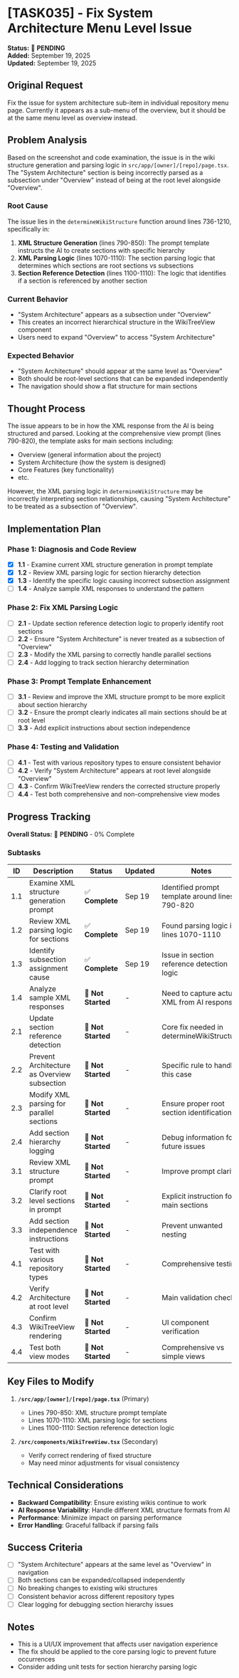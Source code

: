 # [TASK035] - Fix System Architecture Menu Level Issue

**Status:** 🔄 **PENDING**  
**Added:** September 19, 2025  
**Updated:** September 19, 2025

## Original Request
Fix the issue for system architecture sub-item in individual repository menu page. Currently it appears as a sub-menu of the overview, but it should be at the same menu level as overview instead.

## Problem Analysis
Based on the screenshot and code examination, the issue is in the wiki structure generation and parsing logic in `src/app/[owner]/[repo]/page.tsx`. The "System Architecture" section is being incorrectly parsed as a subsection under "Overview" instead of being at the root level alongside "Overview".

### Root Cause
The issue lies in the `determineWikiStructure` function around lines 736-1210, specifically in:
1. **XML Structure Generation** (lines 790-850): The prompt template instructs the AI to create sections with specific hierarchy
2. **XML Parsing Logic** (lines 1070-1110): The section parsing logic that determines which sections are root sections vs subsections
3. **Section Reference Detection** (lines 1100-1110): The logic that identifies if a section is referenced by another section

### Current Behavior
- "System Architecture" appears as a subsection under "Overview" 
- This creates an incorrect hierarchical structure in the WikiTreeView component
- Users need to expand "Overview" to access "System Architecture"

### Expected Behavior  
- "System Architecture" should appear at the same level as "Overview"
- Both should be root-level sections that can be expanded independently
- The navigation should show a flat structure for main sections

## Thought Process
The issue appears to be in how the XML response from the AI is being structured and parsed. Looking at the comprehensive view prompt (lines 790-820), the template asks for main sections including:
- Overview (general information about the project)
- System Architecture (how the system is designed)
- Core Features (key functionality)
- etc.

However, the XML parsing logic in `determineWikiStructure` may be incorrectly interpreting section relationships, causing "System Architecture" to be treated as a subsection of "Overview".

## Implementation Plan

### Phase 1: Diagnosis and Code Review
- [x] **1.1** - Examine current XML structure generation in prompt template
- [x] **1.2** - Review XML parsing logic for section hierarchy detection
- [x] **1.3** - Identify the specific logic causing incorrect subsection assignment
- [ ] **1.4** - Analyze sample XML responses to understand the pattern

### Phase 2: Fix XML Parsing Logic
- [ ] **2.1** - Update section reference detection logic to properly identify root sections
- [ ] **2.2** - Ensure "System Architecture" is never treated as a subsection of "Overview"
- [ ] **2.3** - Modify the XML parsing to correctly handle parallel sections
- [ ] **2.4** - Add logging to track section hierarchy determination

### Phase 3: Prompt Template Enhancement
- [ ] **3.1** - Review and improve the XML structure prompt to be more explicit about section hierarchy
- [ ] **3.2** - Ensure the prompt clearly indicates all main sections should be at root level
- [ ] **3.3** - Add explicit instructions about section independence

### Phase 4: Testing and Validation
- [ ] **4.1** - Test with various repository types to ensure consistent behavior
- [ ] **4.2** - Verify "System Architecture" appears at root level alongside "Overview"
- [ ] **4.3** - Confirm WikiTreeView renders the corrected structure properly
- [ ] **4.4** - Test both comprehensive and non-comprehensive view modes

## Progress Tracking

**Overall Status:** 🔄 **PENDING** - 0% Complete

### Subtasks
| ID | Description | Status | Updated | Notes |
|----|-------------|--------|---------|-------|
| 1.1 | Examine XML structure generation prompt | ✅ **Complete** | Sep 19 | Identified prompt template around lines 790-820 |
| 1.2 | Review XML parsing logic for sections | ✅ **Complete** | Sep 19 | Found parsing logic in lines 1070-1110 |
| 1.3 | Identify subsection assignment cause | ✅ **Complete** | Sep 19 | Issue in section reference detection logic |
| 1.4 | Analyze sample XML responses | 🔄 **Not Started** | - | Need to capture actual XML from AI responses |
| 2.1 | Update section reference detection | 🔄 **Not Started** | - | Core fix needed in determineWikiStructure |
| 2.2 | Prevent Architecture as Overview subsection | 🔄 **Not Started** | - | Specific rule to handle this case |
| 2.3 | Modify XML parsing for parallel sections | 🔄 **Not Started** | - | Ensure proper root section identification |
| 2.4 | Add section hierarchy logging | 🔄 **Not Started** | - | Debug information for future issues |
| 3.1 | Review XML structure prompt | 🔄 **Not Started** | - | Improve prompt clarity |
| 3.2 | Clarify root level sections in prompt | 🔄 **Not Started** | - | Explicit instruction for main sections |
| 3.3 | Add section independence instructions | 🔄 **Not Started** | - | Prevent unwanted nesting |
| 4.1 | Test with various repository types | 🔄 **Not Started** | - | Comprehensive testing |
| 4.2 | Verify Architecture at root level | 🔄 **Not Started** | - | Main validation check |
| 4.3 | Confirm WikiTreeView rendering | 🔄 **Not Started** | - | UI component verification |
| 4.4 | Test both view modes | 🔄 **Not Started** | - | Comprehensive vs simple views |

## Key Files to Modify
1. **`/src/app/[owner]/[repo]/page.tsx`** (Primary)
   - Lines 790-850: XML structure prompt template
   - Lines 1070-1110: XML parsing logic for sections
   - Lines 1100-1110: Section reference detection logic

2. **`/src/components/WikiTreeView.tsx`** (Secondary)
   - Verify correct rendering of fixed structure
   - May need minor adjustments for visual consistency

## Technical Considerations
- **Backward Compatibility**: Ensure existing wikis continue to work
- **AI Response Variability**: Handle different XML structure formats from AI
- **Performance**: Minimize impact on parsing performance
- **Error Handling**: Graceful fallback if parsing fails

## Success Criteria
- [ ] "System Architecture" appears at the same level as "Overview" in navigation
- [ ] Both sections can be expanded/collapsed independently
- [ ] No breaking changes to existing wiki structures
- [ ] Consistent behavior across different repository types
- [ ] Clear logging for debugging section hierarchy issues

## Notes
- This is a UI/UX improvement that affects user navigation experience
- The fix should be applied to the core parsing logic to prevent future occurrences
- Consider adding unit tests for section hierarchy parsing logic